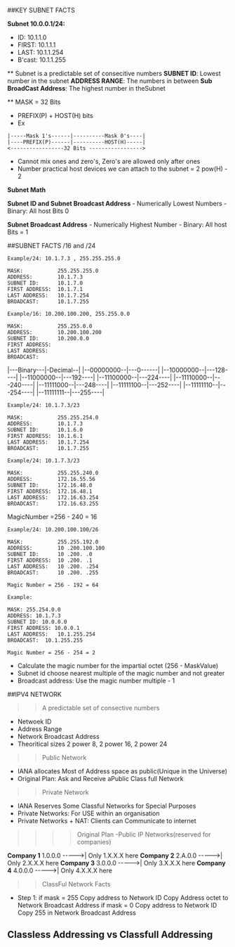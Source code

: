 ##KEY SUBNET FACTS

__Subnet 10.0.0.1/24:__

* ID: 10.1.1.0
* FIRST: 10.1.1.1
* LAST: 10.1.1.254
* B'cast: 10.1.1.255 

** Subnet is a predictable set of consecitive numbers
__SUBNET ID__: Lowest number in the subnet
__ADDRESS RANGE__: The numbers in between
__Sub BroadCast Address__: The highest number in theSubnet


** MASK = 32 Bits
 - PREFIX(P) + HOST(H) bits
 - Ex
```
|-----Mask 1's------|----------Mask 0's----|
|----PREFIX(P)------|----------HOST(H)-----|		
<-----------------32 Bits ----------------->
```
- Cannot mix ones and zero's, Zero's are allowed only after ones
- Number practical host devices we can attach to the subnet = 2 pow(H) - 2 


__Subnet Math__



__Subnet ID and	Subnet Broadcast Address__ 
	- Numerically Lowest Numbers
	- Binary: All host Bits 0 

__Subnet Broadcast Address__ 
	- Numerically Highest Number
	- Binary: All host Bits = 1

##SUBNET FACTS /16 and /24 

```
Example/24: 10.1.7.3 , 255.255.255.0

MASK: 			255.255.255.0
ADDRESS: 	 	10.1.7.3
SUBNET ID:   	10.1.7.0
FIRST ADDRESS: 	10.1.7.1
LAST ADDRESS: 	10.1.7.254
BROADCAST: 		10.1.7.255

Example/16: 10.200.100.200, 255.255.0.0

MASK: 			255.255.0.0
ADDRESS: 		10.200.100.200
SUBNET ID: 		10.200.0.0
FIRST ADDRESS: 
LAST ADDRESS: 
BROADCAST:
```

|---Binary---|-Decimal--|
|--00000000--|---0------|
|--10000000--|---128----|
|--11000000--|---192----|
|--11100000--|---224----|
|--11110000--|---240----|
|--11111000--|---248----|
|--11111100--|---252----|
|--11111110--|---254----|
|--11111111--|---255----|

```
Example/24: 10.1.7.3/23  

MASK: 			255.255.254.0
ADDRESS: 	 	10.1.7.3
SUBNET ID:   	10.1.6.0
FIRST ADDRESS: 	10.1.6.1 
LAST ADDRESS: 	10.1.7.254 
BROADCAST: 		10.1.7.255 
```

```
Example/24: 10.1.7.3/23  

MASK: 			255.255.240.0
ADDRESS: 	 	172.16.55.56
SUBNET ID:   	172.16.48.0
FIRST ADDRESS: 	172.16.48.1 
LAST ADDRESS: 	172.16.63.254
BROADCAST: 		172.16.63.255 
```
MagicNumber =256 - 240 = 16

```
Example/24: 10.200.100.100/26  

MASK: 			255.255.192.0
ADDRESS: 	 	10 .200.100.100
SUBNET ID:   	10 .200. .0
FIRST ADDRESS: 	10 .200. .1
LAST ADDRESS: 	10 .200. .254
BROADCAST: 		10 .200. .255 

Magic Number = 256 - 192 = 64 

```

```
Example: 

MASK: 255.254.0.0			 
ADDRESS: 10.1.7.3	 	 
SUBNET ID: 10.0.0.0  	 
FIRST ADDRESS: 10.0.0.1	 
LAST ADDRESS: 	10.1.255.254 
BROADCAST: 	10.1.255.255	  

Magic Number = 256 - 254 = 2 

```



- Calculate the magic number for the impartial octet (256 - MaskValue)
- Subnet id choose nearest multiple of the magic number and not greater 
- Broadcast address: Use the magic number multiple - 1



##IPV4 NETWORK

>> A predictable set of consective numbers
- Netwoek ID 
- Address Range
- Network Broadcast Address 
- Theoritical sizes 2 power 8, 2 power 16, 2 power 24 

>> Public Network
- IANA allocates Most of Address space as public(Unique in the Universe)
- Original Plan: Ask and Receive aPublic Class full Network

>> Private Network
- IANA Reserves Some Classful Networks for Special Purposes
- Private Networks: For USE within an organisation
- Private Networks + NAT: Clients can Communicate to internet


>>>> Original Plan -Public IP Networks(reserved for companies)

__Company 1__  1.0.0.0 ----->|   Only 1.X.X.X here 
__Company 2__  2.A.0.0 ----->|   Only 2.X.X.X here 
__Company 3__  3.0.0.0 ----->|   Only 3.X.X.X here
__Company 4__  4.0.0.0 ----->|   Only 4.X.X.X here

>> ClassFul Network Facts

 - Step 1: 
 		if mask = 255 
			Copy address to Network ID
			Copy Address octet to Network Broadcast Address
		if mask = 0 
			Copy address to Network ID
			Copy 255 in Network Broadcast Address

## Classless Addressing vs Classfull Addressing	  

